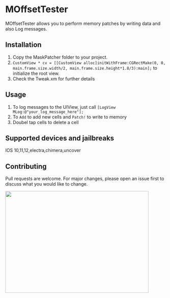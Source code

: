 # MOffsetTester

MOffsetTester allows you to perform memory patches by writing data and also Log messages. 

## Installation

1) Copy the MaskPatcher folder to your project.
2) ```CustomView * cv = [[CustomView alloc]initWithFrame:CGRectMake(0, 0, main.frame.size.width/2, main.frame.size.height*1.8/3):main];``` to initialize the root view. 
3) Check the Tweak.xm for further details

## Usage

1) To log messages to the UIView, just call ```[LogView MLog:@"your_log_message_here"];```
2) To ```Add``` to add new cells and ```Patch!``` to write to memory
3) Doubel tap cells to delete a cell

## Supported devices and jailbreaks
IOS 10,11,12,electra,chimera,uncover

## Contributing
Pull requests are welcome. For major changes, please open an issue first to discuss what you would like to change. 

<a href="url"><img src="pubg.gif" align="left" height="320" width="450" ></a>
